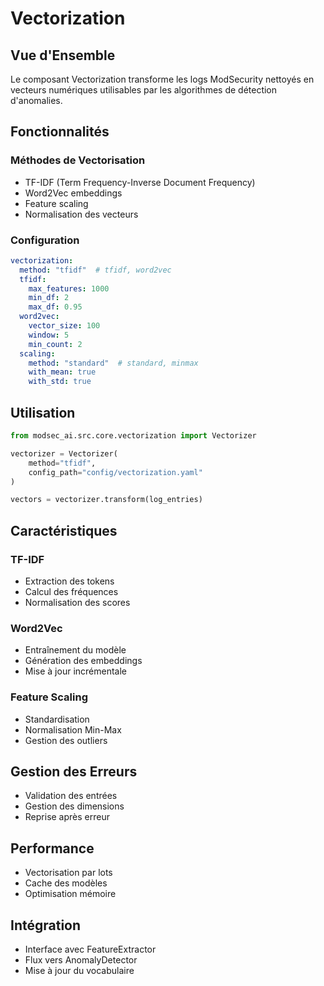 # Vectorization

## Vue d'Ensemble
Le composant Vectorization transforme les logs ModSecurity nettoyés en vecteurs numériques utilisables par les algorithmes de détection d'anomalies.

## Fonctionnalités

### Méthodes de Vectorisation
- TF-IDF (Term Frequency-Inverse Document Frequency)
- Word2Vec embeddings
- Feature scaling
- Normalisation des vecteurs

### Configuration
```yaml
vectorization:
  method: "tfidf"  # tfidf, word2vec
  tfidf:
    max_features: 1000
    min_df: 2
    max_df: 0.95
  word2vec:
    vector_size: 100
    window: 5
    min_count: 2
  scaling:
    method: "standard"  # standard, minmax
    with_mean: true
    with_std: true
```

## Utilisation

```python
from modsec_ai.src.core.vectorization import Vectorizer

vectorizer = Vectorizer(
    method="tfidf",
    config_path="config/vectorization.yaml"
)

vectors = vectorizer.transform(log_entries)
```

## Caractéristiques

### TF-IDF
- Extraction des tokens
- Calcul des fréquences
- Normalisation des scores

### Word2Vec
- Entraînement du modèle
- Génération des embeddings
- Mise à jour incrémentale

### Feature Scaling
- Standardisation
- Normalisation Min-Max
- Gestion des outliers

## Gestion des Erreurs
- Validation des entrées
- Gestion des dimensions
- Reprise après erreur

## Performance
- Vectorisation par lots
- Cache des modèles
- Optimisation mémoire

## Intégration
- Interface avec FeatureExtractor
- Flux vers AnomalyDetector
- Mise à jour du vocabulaire 